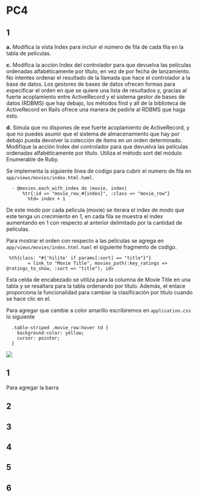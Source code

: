 # PC4

## 1

**a.** Modifica la vista Index para incluir el número de fila de cada fila en la tabla de películas.

**c.** Modifica la acción Index del controlador para que devuelva las películas ordenadas alfabéticamente por título, en vez de por fecha de lanzamiento. No intentes ordenar el resultado de la llamada que hace el controlador a la base de datos. Los gestores de bases de datos ofrecen formas para especificar el orden en que se quiere una lista de resultados y, gracias al fuerte acoplamiento entre ActiveRecord y el sistema gestor de bases de datos (RDBMS) que hay debajo, los métodos find y all de la biblioteca de ActiveRecord en Rails ofrece una manera de pedirle al RDBMS que haga esto.
        
**d.** Simula que no dispones de ese fuerte acoplamiento de ActiveRecord, y que no puedes asumir que el sistema de almacenamiento que hay por debajo pueda devolver la colección de ítems en un orden determinado. Modifique la acción Index del controlador para que devuelva las películas ordenadas alfabéticamente por título. Utiliza el método sort del módulo Enumerable de Ruby.

Se implementa la siguiente linea de codigo para cubrir el numero de fila en `app/views/movies/index.html.haml`.
```haml
  - @movies.each_with_index do |movie, index|
      %tr{:id => "movie_row_#{index}", :class => "movie_row"}
        %td= index + 1
```
De este modo por cada pelicula (movie) se iterara el index de modo que este tenga un crecimiento en 1, en cada fila se muestra el index aumentando en 1 con respecto al anterior delimitado por la cantidad de peliculas.

Para mostrar el orden con respecto a las peliculas se agrega en `app/views/movies/index.html.haml` el siguiente fragmento de codigo.

```haml
 %th{class: "#{'hilite' if params[:sort] == "title"}"}
        = link_to "Movie Title", movies_path(:key_ratings => @ratings_to_show, :sort => "title"), id>
```
Esta celda de encabezado se utiliza para la columna de Movie Title en una tabla y se resaltara para la tabla ordenando por título. Además, el enlace proporciona la funcionalidad para cambiar la clasificación por título cuando se hace clic en el.

Para agregar que cambie a color amarillo escribiremos en `application.css` lo siguiente

```
  .table-striped .movie_row:hover td {
    background-color: yellow;
    cursor: pointer;
  }

```

![](https://github.com/Kinartb/PC4/blob/main/imagenes/pc41.png)

## 1

Para agregar la barra 

## 2

## 3

## 4

## 5

## 6
